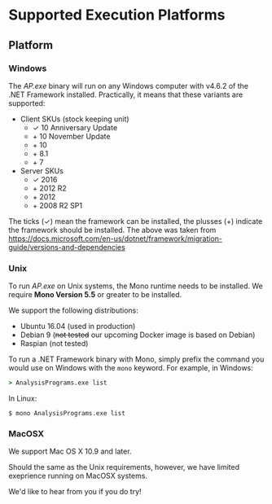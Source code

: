 # Supported Execution Platforms

## Platform

### Windows

The _AP.exe_ binary will run on any Windows computer with v4.6.2 of the .NET
Framework installed.
Practically, it means that these variants are supported:

- Client SKUs (stock keeping unit)
    - ✓ 10 Anniversary Update
    - \+ 10 November Update 
    - \+ 10 
    - \+ 8.1
    - \+ 7
- Server SKUs
    - ✓ 2016
    - \+ 2012 R2
    - \+ 2012
    - \+ 2008 R2 SP1

The ticks (✓) mean the framework can be installed, the plusses (+) indicate
the framework should be installed.
The above was taken from <https://docs.microsoft.com/en-us/dotnet/framework/migration-guide/versions-and-dependencies>

### Unix

To run _AP.exe_ on Unix systems, the Mono runtime needs to be installed.
We require **Mono Version 5.5** or greater to be installed.

We support the following distributions:

- Ubuntu 16.04 (used in production)
- Debian 9 (~~not tested~~ our upcoming Docker image is based on Debian)
- Raspian (not tested)

To run a .NET Framework binary with Mono, simply prefix the command you would
use on Windows with the `mono` keyword.
For example, in Windows:

```cmd
> AnalysisPrograms.exe list
```

In Linux:

```
$ mono AnalysisPrograms.exe list
```

### MacOSX

We support Mac OS X 10.9 and later.

Should the same as the Unix requirements, however, we have limited exeprience
running on MacOSX systems.

We'd like to hear from you if you do try!